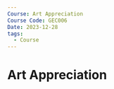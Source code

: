 ```yaml
---
Course: Art Appreciation
Course Code: GEC006
Date: 2023-12-28
tags:
  - Course
---
```

# Art Appreciation
